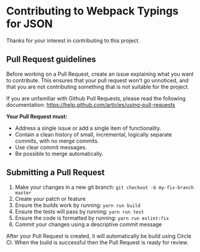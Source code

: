 # Contributing to Webpack Typings for JSON

Thanks for your interest in contributing to this project.

## Pull Request guidelines

Before working on a Pull Request, create an issue explaining what you want to contribute.
This ensures that your pull request won't go unnoticed, and that you are not contributing
something that is not suitable for the project.

If you are unfamiliar with Github Pull Requests, please read the following documentation:
https://help.github.com/articles/using-pull-requests

**Your Pull Request must:**

* Address a single issue or add a single item of functionality.
* Contain a clean history of small, incremental, logically separate commits, with no merge commits.
* Use clear commit messages.
* Be possible to merge automatically.

## Submitting a Pull Request

1. Make your changes in a new git branch: `git checkout -b my-fix-branch master`
2. Create your patch or feature
3. Ensure the builds work by running: `yarn run build`
4. Ensure the tests will pass by running: `yarn run test`
5. Ensure the code is formatted by running: `yarn run eslint:fix`
6. Commit your changes using a descriptive commit message

After your Pull Request is created, it will automatically be build using Circle CI.
When the build is successful then the Pull Request is ready for review.
